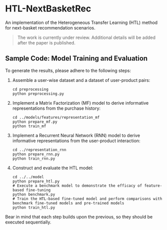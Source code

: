 # HTL-NextBasketRec
An implementation of the Heterogeneous Transfer Learning (HTL) method for next-basket recommendation scenarios.
> The work is currently under review. Additional details will be added after the paper is published.

## Sample Code: Model Training and Evaluation
To generate the results, please adhere to the following steps:

1. Assemble a user-wise dataset and a dataset of user-product pairs:
    ```shell
    cd preprocessing
    python preprocessing.py
    ```

2. Implement a Matrix Factorization (MF) model to derive informative representations from the purchase history:
    ```shell
    cd ../models/features/representation_mf
    python prepare_mf.py
    python train_mf
    ```

3. Implement a Recurrent Neural Network (RNN) model to derive informative representations from the user-product interaction:
    ```shell
    cd ../representation_rnn
    python prepare_rnn.py
    python train_rnn.py
    ```

4. Construct and evaluate the HTL model:
    ```shell
    cd ../../model
    python prepare_htl.py
    # Execute a benchmark model to demonstrate the efficacy of feature-based fine-tuning
    python benchmark.py
    # Train the HTL-based fine-tuned model and perform comparisons with benchmark fine-tuned models and pre-trained models
    python train_htl.py
    ```
Bear in mind that each step builds upon the previous, so they should be executed sequentially.
